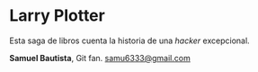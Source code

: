 # Larry Plotter

Esta saga de libros cuenta la historia de una *hacker* excepcional.

**Samuel Bautista**, Git fan.
samu6333@gmail.com
